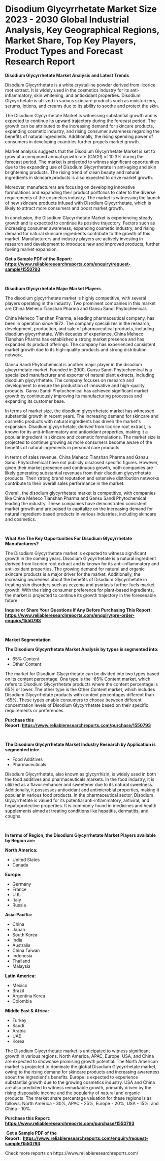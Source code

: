 <p><h1>Disodium Glycyrrhetate Market Size 2023 - 2030 Global Industrial Analysis, Key Geographical Regions, Market Share, Top Key Players, Product Types and Forecast Research Report</h1></p><p><strong>Disodium Glycyrrhetate Market Analysis and Latest Trends</strong></p>
<p><p>Disodium Glycyrrhetate is a white crystalline powder derived from licorice root extract. It is widely used in the cosmetics industry for its anti-inflammatory, skin whitening, and antioxidant properties. Disodium Glycyrrhetate is utilized in various skincare products such as moisturizers, serums, lotions, and creams due to its ability to soothe and protect the skin.</p><p>The Disodium Glycyrrhetate Market is witnessing substantial growth and is expected to continue its upward trajectory during the forecast period. The growth can be attributed to the increasing demand for skincare products, expanding cosmetic industry, and rising consumer awareness regarding the benefits of natural ingredients. Additionally, the rising spending power of consumers in developing countries further propels market growth.</p><p>Market analysis suggests that the Disodium Glycyrrhetate Market is set to grow at a compound annual growth rate (CAGR) of 10.3% during the forecast period. The market is projected to witness significant opportunities due to the expanding use of Disodium Glycyrrhetate in anti-aging and skin brightening products. The rising trend of clean beauty and natural ingredients in skincare products is also expected to drive market growth.</p><p>Moreover, manufacturers are focusing on developing innovative formulations and expanding their product portfolios to cater to the diverse requirements of the cosmetics industry. The market is witnessing the launch of new skincare products infused with Disodium Glycyrrhetate, which is likely to attract more consumers and boost market growth.</p><p>In conclusion, the Disodium Glycyrrhetate Market is experiencing steady growth and is expected to continue its positive trajectory. Factors such as increasing consumer awareness, expanding cosmetic industry, and rising demand for natural skincare ingredients contribute to the growth of this market. Manufacturers and industry players are actively investing in research and development to introduce new and improved products, further fueling market expansion.</p></p>
<p><strong>Get a Sample PDF of the Report:&nbsp; <a href="https://www.reliableresearchreports.com/enquiry/request-sample/1550793">https://www.reliableresearchreports.com/enquiry/request-sample/1550793</a></strong></p>
<p>&nbsp;</p>
<p><strong>Disodium Glycyrrhetate Major Market Players</strong></p>
<p><p>The disodium glycyrrhetate market is highly competitive, with several players operating in the industry. Two prominent companies in this market are China Meheco Tianshan Pharma and Gansu Sandi Phytochemical. </p><p>China Meheco Tianshan Pharma, a leading pharmaceutical company, has been in operation since 1972. The company specializes in the research, development, production, and sale of pharmaceutical products, including disodium glycyrrhetate. With decades of experience, China Meheco Tianshan Pharma has established a strong market presence and has expanded its product offerings. The company has experienced consistent market growth due to its high-quality products and strong distribution network.</p><p>Gansu Sandi Phytochemical is another major player in the disodium glycyrrhetate market. Founded in 2000, Gansu Sandi Phytochemical is a specialized manufacturer and exporter of natural plant extracts, including disodium glycyrrhetate. The company focuses on research and development to ensure the production of innovative and high-quality products. Gansu Sandi Phytochemical has achieved significant market growth by continuously improving its manufacturing processes and expanding its customer base.</p><p>In terms of market size, the disodium glycyrrhetate market has witnessed substantial growth in recent years. The increasing demand for skincare and cosmetic products with natural ingredients has driven the market's expansion. Disodium glycyrrhetate, derived from licorice root extract, is known for its anti-inflammatory and antioxidant properties, making it a popular ingredient in skincare and cosmetic formulations. The market size is projected to continue growing as more consumers become aware of the benefits of natural ingredients in personal care products.</p><p>In terms of sales revenue, China Meheco Tianshan Pharma and Gansu Sandi Phytochemical have not publicly disclosed specific figures. However, given their market presence and continuous growth, both companies are likely generating substantial revenues from their disodium glycyrrhetate products. Their strong brand reputation and extensive distribution networks contribute to their overall sales performance in the market.</p><p>Overall, the disodium glycyrrhetate market is competitive, with companies like China Meheco Tianshan Pharma and Gansu Sandi Phytochemical leading the industry. These companies have demonstrated consistent market growth and are poised to capitalize on the increasing demand for natural ingredient-based products in various industries, including skincare and cosmetics.</p></p>
<p>&nbsp;</p>
<p><strong>What Are The Key Opportunities For Disodium Glycyrrhetate Manufacturers?</strong></p>
<p><p>The Disodium Glycyrrhetate market is expected to witness significant growth in the coming years. Disodium Glycyrrhetate is a natural ingredient derived from licorice root extract and is known for its anti-inflammatory and anti-oxidant properties. The growing demand for natural and organic skincare products is a major driver for the market. Additionally, the increasing awareness about the benefits of Disodium Glycyrrhetate in treating skin disorders such as eczema and psoriasis further fuels market growth. With the rising consumer preference for plant-based ingredients, the market is projected to continue its growth trajectory in the foreseeable future.</p></p>
<p><strong>Inquire or Share Your Questions If Any Before Purchasing This Report: <a href="https://www.reliableresearchreports.com/enquiry/pre-order-enquiry/1550793">https://www.reliableresearchreports.com/enquiry/pre-order-enquiry/1550793</a></strong></p>
<p>&nbsp;</p>
<p><strong>Market Segmentation</strong></p>
<p><strong>The Disodium Glycyrrhetate Market Analysis by types is segmented into:</strong></p>
<p><ul><li>65% Content</li><li>Other Content</li></ul></p>
<p><p>The market for Disodium Glycyrrhetate can be divided into two types based on its content percentage. One type is the -65% Content market, which refers to Disodium Glycyrrhetate products where the content percentage is 65% or lower. The other type is the Other Content market, which includes Disodium Glycyrrhetate products with content percentages different than -65%. These types enable consumers to choose between different concentration levels of Disodium Glycyrrhetate based on their specific requirements or preferences.</p></p>
<p><strong>Purchase this Report:&nbsp;<a href="https://www.reliableresearchreports.com/purchase/1550793">https://www.reliableresearchreports.com/purchase/1550793</a></strong></p>
<p>&nbsp;</p>
<p><strong>The Disodium Glycyrrhetate Market Industry Research by Application is segmented into:</strong></p>
<p><ul><li>Food Additives</li><li>Pharmaceuticals</li></ul></p>
<p><p>Disodium Glycyrrhetate, also known as glycyrrhizin, is widely used in both the food additives and pharmaceuticals markets. In the food industry, it is utilized as a flavor enhancer and sweetener due to its natural sweetness. Additionally, it possesses antioxidant and antimicrobial properties, making it popular in various food products. In the pharmaceutical sector, Disodium Glycyrrhetate is valued for its potential anti-inflammatory, antiviral, and hepatoprotective properties. It is commonly found in medicines and health supplements aimed at treating conditions like hepatitis, dermatitis, and coughs.</p></p>
<p>&nbsp;</p>
<p><strong>In terms of Region, the Disodium Glycyrrhetate Market Players available by Region are:</strong></p>
<p>
    <p> <strong> North America: </strong>
        <ul>
            <li>United States</li>
            <li>Canada</li>
        </ul>
        </p> 
    <p> <strong> Europe: </strong>
        <ul>
            <li>Germany</li>
            <li>France</li>
            <li>U.K.</li>
            <li>Italy</li>
            <li>Russia</li>
        </ul>
        </p> 
    <p> <strong> Asia-Pacific: </strong>
        <ul>
            <li>China</li>
            <li>Japan</li>
            <li>South Korea</li>
            <li>India</li>
            <li>Australia</li>
            <li>China Taiwan</li>
            <li>Indonesia</li>
            <li>Thailand</li>
            <li>Malaysia</li>
        </ul>
        </p> 
    <p> <strong> Latin America: </strong>
        <ul>
            <li>Mexico</li>
            <li>Brazil</li>
            <li>Argentina Korea</li>
            <li>Colombia</li>
        </ul>
        </p> 
    <p> <strong> Middle East & Africa: </strong>
        <ul>
            <li>Turkey</li>
            <li>Saudi</li>
            <li>Arabia</li>
            <li>UAE</li>
            <li>Korea</li>
        </ul>
    </p>
    </p>
<p><p>The Disodium Glycyrrhetate market is anticipated to witness significant growth in various regions. North America, APAC, Europe, USA, and China are expected to showcase promising growth potential. The North American market is projected to dominate the global Disodium Glycyrrhetate market, owing to the rising demand for skincare products and increasing awareness about the ingredient's benefits. Europe is expected to experience substantial growth due to the growing cosmetics industry. USA and China are also predicted to witness remarkable growth, primarily driven by the rising disposable income and the popularity of natural and organic products. The market share percentage valuation for these regions is as follows: North America - 30%, APAC - 25%, Europe - 20%, USA - 15%, and China - 10%.</p></p>
<p><strong>Purchase this Report: <a href="https://www.reliableresearchreports.com/purchase/1550793">https://www.reliableresearchreports.com/purchase/1550793</a></strong></p>
<p>&nbsp;<strong>Get a Sample PDF of the Report:&nbsp;&nbsp;<a href="https://www.reliableresearchreports.com/enquiry/request-sample/1550793">https://www.reliableresearchreports.com/enquiry/request-sample/1550793</a></strong></p>
<p><strong></strong></p>
<p>Check more reports on https://www.reliableresearchreports.com/</p>